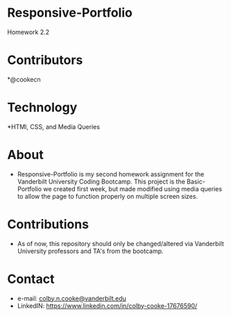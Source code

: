 # Responsive-Portfolio
Homework 2.2 

# Contributors
*@cookecn

# Technology
*HTMl, CSS, and Media Queries

# About
* Responsive-Portfolio is my second homework assignment for the Vanderbilt University Coding Bootcamp. This project is the Basic-Portfolio we created first week, but made modified using media queries to allow the page to function properly on multiple screen sizes.

# Contributions
* As of now, this repository should only be changed/altered via Vanderbilt University professors and TA's from the bootcamp.

# Contact
* e-mail: colby.n.cooke@vanderbilt.edu
* LinkedIN: https://www.linkedin.com/in/colby-cooke-17676590/
